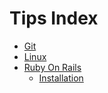 # Tips Index
- [Git](Git/README.md)
- [Linux](Linux/README.md)
- [Ruby On Rails](Rails)
  - [Installation](Rails/Installation.md)
